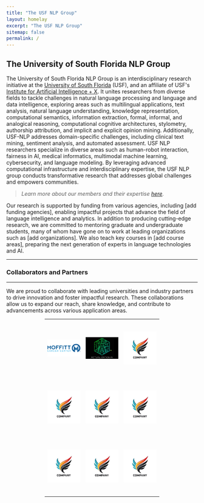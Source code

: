 ```yaml
---
title: "The USF NLP Group"
layout: homelay
excerpt: "The USF NLP Group"
sitemap: false
permalink: /
---
```


## **The University of South Florida NLP Group**

The University of South Florida NLP Group is an interdisciplinary research initiative at the <a href="https://www.usf.edu/">University of South Florida</a> (USF), and an affiliate of USF's <a href="https://aix.eng.usf.edu/">Institute for Artificial Intelligence + X</a>. It unites researchers from diverse fields to tackle challenges in natural language processing and  language and data intelligence, exploring areas such as multilingual applications, text analysis, natural language understanding, knowledge representation, computational semantics, information extraction, formal, informal, and analogical reasoning, computational cognitive architectures, stylometry, authorship attribution, and implicit and explicit opinion mining. Additionally, USF-NLP addresses domain-specific challenges, including clinical text mining, sentiment analysis, and automated assessment. USF NLP researchers specialize in diverse areas such as human-robot interaction, fairness in AI, medical informatics, multimodal machine learning, cybersecurity, and language modeling. By leveraging advanced computational infrastructure and interdisciplinary expertise, the USF NLP group conducts transformative research that addresses global challenges and empowers communities. 

> *Learn more about our members and their expertise [here](https://nlp-grp.github.io/team/).*

Our research is supported by funding from various agencies, including [add funding agencies], enabling impactful projects that advance the field of language intelligence and analytics. In addition to producing cutting-edge research, we are committed to mentoring graduate and undergraduate students, many of whom have gone on to work at leading organizations such as [add organizations]. We also teach key courses in [add course areas], preparing the next generation of experts in language technologies and AI.

---
### Collaborators and Partners
---

We are proud to collaborate with leading universities and industry partners to drive innovation and foster impactful research. These collaborations allow us to expand our reach, share knowledge, and contribute to advancements across various application areas.

<table style="width: 60%; margin: 0 auto; border-collapse: collapse; table-layout: fixed;">
  <tr>
    <td style="width: 33.33%; height: 150px; text-align: center;">
      <a href="https://www.moffitt.org/"><img src="/images/moffitt.jpg" alt="Moffitt" style="max-width: 100%; max-height: 100%;"></a>
    </td>
    <td style="width: 33.33%; height: 150px; text-align: center;">
      <a href="https://www.actualization.ai/"><img src="/images/actualization-ai-logo.jpg" alt="Actualization AI" style="max-width: 100%; max-height: 100%;"></a>
    </td>
    <td style="width: 33.33%; height: 150px; text-align: center;">
      <img src="/images/placeholder.jpg" alt="Image 3" style="max-width: 100%; max-height: 100%;">
    </td>
  </tr>
  <tr>
    <td style="width: 33.33%; height: 150px; text-align: center;">
      <img src="/images/placeholder.jpg" alt="Image 4" style="max-width: 100%; max-height: 100%;">
    </td>
    <td style="width: 33.33%; height: 150px; text-align: center;">
      <img src="/images/placeholder.jpg" alt="Image 5" style="max-width: 100%; max-height: 100%;">
    </td>
    <td style="width: 33.33%; height: 150px; text-align: center;">
      <img src="/images/placeholder.jpg" alt="Image 6" style="max-width: 100%; max-height: 100%;">
    </td>
  </tr>
  <tr>
    <td style="width: 33.33%; height: 150px; text-align: center;">
      <img src="/images/placeholder.jpg" alt="Image 7" style="max-width: 100%; max-height: 100%;">
    </td>
    <td style="width: 33.33%; height: 150px; text-align: center;">
      <img src="/images/placeholder.jpg" alt="Image 8" style="max-width: 100%; max-height: 100%;">
    </td>
    <td style="width: 33.33%; height: 150px; text-align: center;">
      <img src="/images/placeholder.jpg" alt="Image 9" style="max-width: 100%; max-height: 100%;">
    </td>
  </tr>
</table>
